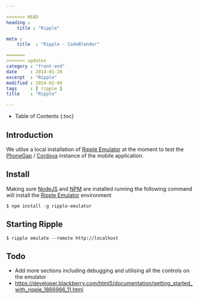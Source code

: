 ```yaml
---

<<<<<<< HEAD
heading :
    title : "Ripple"

meta :
    title  : "Ripple - CodeBlender"

=======
>>>>>>> updates
category : "front-end"
date     : 2014-01-20
excerpt  : "Ripple"
modified : 2014-02-09
tags     : [ ripple ]
title    : "Ripple"

---
```


* Table of Contents
{:toc}

## Introduction

We utlise a local installation of [Ripple Emulator][] at the moment to test the [PhoneGap][] / [Cordova][]
instance of the mobile application.

## Install

Making sure [NodeJS][] and [NPM][] are installed running the following command will install
the [Ripple Emulator][] environment

    $ npm install -g ripple-emulator

## Starting Ripple

    $ ripple emulate --remote http://localhost

## Todo

* Add more sections including debugging and utilising all the controls on the emulator
* https://developer.blackberry.com/html5/documentation/getting_started_with_ripple_1866966_11.html

[PhoneGap]:http://phonegap.com/
[Cordova]:http://cordova.apache.org/
[Ripple Emulator]:https://npmjs.org/package/ripple-emulator
[NPM]:https://npmjs.org/
[NodeJS]:http://nodejs.org/
